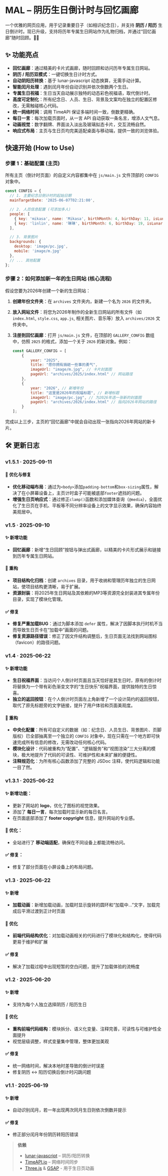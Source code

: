 # MAL – 阴历生日倒计时与回忆画廊

一个优雅的网页应用，用于记录重要日子（如相识纪念日），并支持 **阴历 / 阳历** 生日倒计时。现已升级，支持将历年专属生日网站作为礼物归档，并通过“回忆画廊”随时回顾。🎂🌙

## ✨ 功能亮点

- **回忆画廊**：通过精美的卡片式画廊，随时回顾和访问历年专属生日网站。
- **阴历 / 阳历双模式**：一键切换生日计时方式。
- **自动阴阳历转换**：基于 lunar-javascript 动态换算，无需手动计算。
- **智能闰月处理**：遇到闰月年份自动识别并依次倒数两个生日。
- **专属生日祝福**：生日当天自动展示独特的动态彩色祝福语，取代倒计时。
- **高度可定制化**：所有纪念日、人员、生日、背景及文案均在独立的配置区修改，无需触碰核心代码。
- **统一网络时间**：调用 TimeAPI 保证多端时间一致，倒数更精确。
- **每日一言**：每次加载页面时，从一言 API 自动获取一条名言，增添人文气息。
- **动画视觉**：数字翻牌、界面淡入淡出及玻璃拟态卡片，交互流畅自然。
- **响应式布局**：主页与生日页均完美适配桌面与移动端，提供一致的浏览体验。


## 快速开始 (How to Use)

### 步骤 1：基础配置 (主页)

所有主页（倒计时页面）的自定义内容都集中在 `js/main.js` 文件顶部的 `CONFIG` 对象中。

```javascript
const CONFIG = {
  // 1. 主要纪念日倒计时的起始日期
  mainTargetDate: '2025-06-07T02:21:00',

  // 2. 人员信息配置 (可添加多人)
  people: [
    { key: 'mikasa', name: 'Mikasa', birthMonth: 4, birthDay: 11, isLunar: false },
    { key: 'linlin', name: '琳琳', birthMonth: 6, birthDay: 19, isLunar: true },
  ],

  // 3. 背景图片
  backgrounds: {
    desktop: 'image/pc.jpg',
    mobile: 'image/m.jpg'
  },
  // ... 其他配置
};
```

### 步骤 2：如何添加新一年的生日网站 (核心流程)

假设您要为2026年创建一个新的生日网站：

1.  **创建年份文件夹**：在 `archives` 文件夹内，新建一个名为 `2026` 的文件夹。
2.  **放入网站文件**：将您为2026年制作的全新生日网站的所有文件（如 `index.html`, `style.css`, `app.js`, 相关图片、音乐等）放入 `archives/2026` 文件夹中。
3.  **注册到回忆画廊**：打开 `js/main.js` 文件，在顶部的 `GALLERY_CONFIG` 数组中，仿照 `2025` 的格式，添加一个关于 `2026` 的新对象。例如：

    ```javascript
    const GALLERY_CONFIG = [
        {
            year: "2025",
            title: "愿你拥有搞砸一些事的勇气",
            imageUrl: "image/m.jpg", // 卡片封面图
            pageUrl: "archives/2025/index.html" // 网站路径
        },
        {
            year: "2026", // 新增年份
            title: "这里是2026年的祝福标题", // 新增标题
            imageUrl: "image/pc.jpg", // 为2026年选一张新的封面图
            pageUrl: "archives/2026/index.html" // 指向2026年网站的路径
        }
    ];
    ```

完成以上三步，主页的“回忆画廊”中就会自动出现一张指向2026年网站的新卡片。


## 🛠 更新日志

### v1.5.1 · 2025-09-11

#### 🚀 优化与修复
- **优化移动端布局**：通过为`<body>`添加`padding-bottom`和`box-sizing`属性，解决了在小屏幕设备上，主页计时盒子可能被底部`footer`遮挡的问题。
- **增强生日页响应式**：通过修正`clamp()`函数和添加媒体查询（`@media`），全面优化了生日页在手机、平板等不同分辨率设备上的文字显示效果，确保内容始终美观居中。


### v1.5 · 2025-09-10
#### ✨ 新增功能
- **回忆画廊**：新增“生日回顾”按钮与弹出式画廊，以精美的卡片形式展示和链接到历年专属生日网站。

#### 🚀 重构
- **项目结构化归档**：创建 `archives` 目录，用于收纳和管理历年独立的生日网站，使项目结构更清晰，易于扩展。
- **资源封装**：将2025年生日网站及其依赖的MP3等资源完全封装进其专属年份目录，实现了模块化管理。

#### ✅ 修复
- **修复严重加载BUG**：通过为脚本添加 `defer` 属性，解决了因脚本执行时机不当而导致生日页卡在“加载中”画面的问题。
- **修复资源路径错误**：修正了因文件结构调整后，生日页面无法找到网站图标（favicon）的路径问题。

### v1.4 · 2025-06-22
#### ✨ 新增功能
- **生日祝福界面**：当访问个人倒计时页面且当天恰好是其生日时，原有的倒计时将替换为一个带有彩色渐变文字的“生日快乐”祝福界面，提供独特的生日惊喜。
- **独立的返回按钮**：在个人倒计时页面左上角新增了一个设计简约的返回按钮，取代了原先标题旁的文字链接，提升了用户体验和页面美观度。

#### 🚀 重构
- **中央化配置**：所有可自定义的数据（如：纪念日、人员生日、背景图片、页脚版权）已全部抽离至一个独立的 `CONFIG` 对象中，现在只需在一个地方即可快速完成所有信息的修改，无需改动任何核心代码。
- **模块化设计**：代码被重构为“配置”、“逻辑服务”和“视图渲染”三大分离的模块，极大地提升了代码的可读性、可维护性和未来扩展的便捷性。
- **注释规范化**：为所有核心函数添加了完整的 JSDoc 注释，使代码逻辑和功能一目了然。

### v1.3.1 · 2025-06-22

#### ✨ 新增功能：
- 更新了网站的 **logo**，优化了图标的视觉效果。
- 添加了 **每日一言**，每次加载时显示新的每日名言。
- 在页面底部添加了 **footer copyright** 信息，提升网站的专业感。
  
#### 🔨 优化：
- 全站进行了 **移动端适配**，确保在不同设备上都能流畅访问。
  
#### ✅ 修复：
- 修复了部分页面在小屏设备上的布局问题。


### v1.3 · 2025-06-22
#### ✨ 新增
- **加载动画**：新增加载动画，加载时显示旋转的圆环和“加载中...”文字，加载完成后平滑过渡到正计时页面   

#### 🔨 优化
- **前端代码结构优化**：对加载动画相关的代码进行了模块化和结构化，使得代码更易于维护和扩展    

#### ✅ 修复
- 解决了加载过程中出现短暂的空白问题，提升了加载体验的流畅度  

### v1.2 · 2025-06-20
#### ✨ 新增
- 支持为每个人独立选择阴历 / 阳历生日  

#### 🔨 优化
- **重构前端代码结构**：模块拆分、语义化变量、注释完善，可读性与可维护性全面提升  
- 视觉层级调整，样式变量集中管理，整体更加美观  

#### ✅ 修复
- 统一网络时间，解决本地时差导致的倒计时误差  
- 修复阴历 ↔ 阳历切换后倒计时闪跳问题  

### v1.1 · 2025-06-19
#### ✨ 新增
- 自动识别闰月，若一年出现两次同月生日则依次倒数并提示  
#### ✅ 修复
- 修正部分闰月年份阴历转阳历错误  


> **依赖**  
> - [lunar-javascript](https://github.com/6tail/lunar-javascript) – 阴历/阳历转换  
> - [TimeAPI.io](https://timeapi.io) – 网络时间同步  
> - [Three.js](https://threejs.org/) & [GSAP](https://gsap.com/) - 用于生日页动画